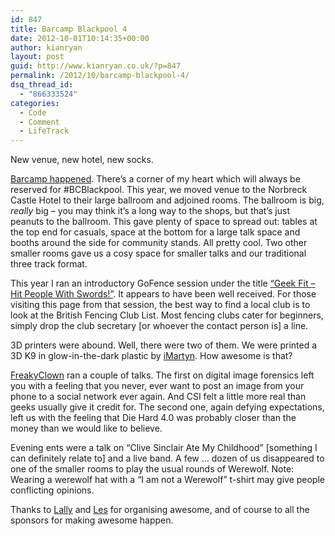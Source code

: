 ```yaml
---
id: 847
title: Barcamp Blackpool 4
date: 2012-10-01T10:14:35+00:00
author: kianryan
layout: post
guid: http://www.kianryan.co.uk/?p=847
permalink: /2012/10/barcamp-blackpool-4/
dsq_thread_id:
  - "866333524"
categories:
  - Code
  - Comment
  - LifeTrack
---
```

New venue, new hotel, new socks.

[Barcamp happened](http://barcampblackpool.com/). There’s a corner of my heart which will always be reserved for #BCBlackpool. This year, we moved venue to the Norbreck Castle Hotel to their large ballroom and adjoined rooms. The ballroom is big, _really_ big – you may think it’s a long way to the shops, but that’s just peanuts to the ballroom. This gave plenty of space to spread out: tables at the top end for casuals, space at the bottom for a large talk space and booths around the side for community stands. All pretty cool. Two other smaller rooms gave us a cosy space for smaller talks and our traditional three track format.

This year I ran an introductory GoFence session under the title [“Geek Fit – Hit People With Swords!”](http://lanyrd.com/2012/barcamp-blackpool/sytqh/). It appears to have been well received. For those visiting this page from that session, the best way to find a local club is to look at the British Fencing Club List. Most fencing clubs cater for beginners, simply drop the club secretary [or whoever the contact person is] a line.

3D printers were abound. Well, there were two of them. We were printed a 3D K9 in glow-in-the-dark plastic by [iMartyn](https://twitter.com/iMartyn). How awesome is that?

[FreakyClown](http://twitter.com/@__freakyclown__) ran a couple of talks. The first on digital image forensics left you with a feeling that you never, ever want to post an image from your phone to a social network ever again. And CSI felt a little more real than geeks usually give it credit for. The second one, again defying expectations, left us with the feeling that Die Hard 4.0 was probably closer than the money than we would like to believe.

Evening ents were a talk on “Clive Sinclair Ate My Childhood” [something I can definitely relate to] and a live band. A few … dozen of us disappeared to one of the smaller rooms to play the usual rounds of Werewolf. Note: Wearing a werewolf hat with a “I am not a Werewolf” t-shirt may give people conflicting opinions.

Thanks to [Lally](http://twitter.com/@lallyd) and [Les](http://twitter.com/@biglesp) for organising awesome, and of course to all the sponsors for making awesome happen.